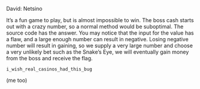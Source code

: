 David: Netsino

It’s a fun game to play, but is almost impossible to win. The boss cash starts out with a crazy number, so a normal method would be suboptimal. The source code has the answer. You may notice that the input for the value has a flaw, and a large enough number can result in negative. Losing negative number will result in gaining, so we supply a very large number and choose a very unlikely bet such as the Snake’s Eye, we will eventually gain money from the boss and receive the flag. 

`i_wish_real_casinos_had_this_bug`

(me too)
